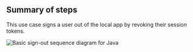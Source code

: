 ## Summary of steps

This use case signs a user out of the local app by revoking their session tokens.

<div class="common-image-format">

![Basic sign-out sequence diagram for Java](/img/oie-embedded-sdk/oie-embedded-sdk-use-case-simple-sign-out-seq-java.png "Basic sign-out sequence diagram for Java]")

</div>
